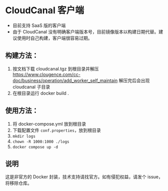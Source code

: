 # CloudCanal 客户端

- 目前支持 SaaS 版的客户端
- 由于 CloudCanal 没有明确客户端版本号，目前镜像版本以构建日期代替。建议使用时自己构建，客户端很容易过期。

## 构建方法：

1. 按文档下载 cloudcanal.tgz 到根目录并解压 https://www.clougence.com/cc-doc/business/operation/add_worker_self_maintain 解压完后会出现 cloudcanal 子目录
2. 在根目录运行 docker build .


## 使用方法：
1. 将 docker-compose.yml 放到根目录
1. 下载配置文件 `conf.properties`，放到根目录
2. `mkdir logs`
3. `chown -R 1000:1000 ./logs`
4. `docker compose up -d`

## 说明
这是非官方的 Docker 封装，技术支持请找官方。如有侵犯权益，请发个 issue，将移除仓库。
